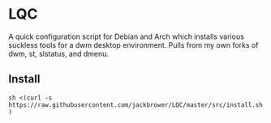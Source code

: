 # LQC
A quick configuration script for Debian and Arch which installs various suckless tools for a dwm desktop environment. Pulls from my own forks of dwm, st, slstatus, and dmenu.

## Install
`sh <(curl -s https://raw.githubusercontent.com/jackbrower/LQC/master/src/install.sh)`